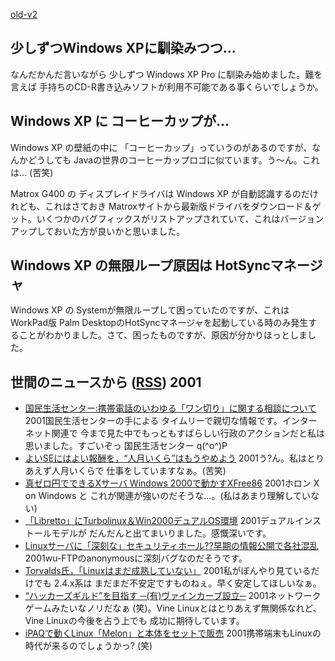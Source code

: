 [old-v2](ig011130-orig.html)

## 少しずつWindows XPに馴染みつつ…

なんだかんだ言いながら 少しずつ Windows XP Pro に馴染み始めました。難を言えば 手持ちのCD-R書き込みソフトが利用不可能である事くらいでしょうか。


## Windows XP に コーヒーカップが…

Windows XP の壁紙の中に 「コーヒーカップ」っていうのがあるのですが、なんかどうしても Javaの世界のコーヒーカップロゴに似ています。う～ん。これは…
(苦笑)

Matrox G400 の ディスプレイドライバは Windows XP が自動認識するのだけれども、これはさておき
Matroxサイトから最新版ドライバをダウンロード＆ゲット。いくつかのバグフィックスがリストアップされていて、これはバージョンアップしておいた方が良いかと思いました。

## Windows XP の無限ループ原因は HotSyncマネージャ

Windows XP の Systemが無限ループして困っていたのですが、これは WorkPad版
Palm DesktopのHotSyncマネージャを起動している時のみ発生することがわかりました。さて、困ったものですが、原因が分かりほっとしました。

## 世間のニュースから ([RSS](ig011130-news.xml)) 2001

* [国民生活センター:携帯電話のいわゆる「ワン切り」に関する相談について](http://www.kokusen.go.jp/soudan/now/keitai.html)  2001国民生活センターの手による タイムリーで親切な情報です。インターネット関連で 今まで見た中でもっともすばらしい行政のアクションだと私は思いました。すごいぞっ 国民生活センター q(^o^)P
* [よいSEにはよい報酬を，“人月いくら”はもうやめよう](http://itpro.nikkeibp.co.jp/free/ITPro/OPINION/20011118/1/)  2001う?ん。私はとりあえず人月いくらで 仕事をしていますなぁ。(苦笑)
* [真ゼロ円でできるXサーバ Windows 2000で動かすXFree86](http://www.atmarkit.co.jp/flinux/special/cygwin/cygwin01a.html)  2001ホロン X on Windows と これが関連が強いのだそうな…。(私はあまり理解していない)
* [「Libretto」にTurbolinux＆Win2000デュアルOS環境](http://www.zdnet.co.jp/news/bursts/0111/29/toshibadme.html)  2001デュアルインストールモデルが だんだんと出てまいりました。感慨深いです。
* [Linuxサーバに「深刻な」セキュリティホール??早期の情報公開で各社混乱](http://www.zdnet.co.jp/enterprise/0111/29/01112907.html)  2001wu-FTPのanonymousに深刻バグなのだそうです。
* [Torvalds氏，「Linuxはまだ成熟していない」](http://www.zdnet.co.jp/news/0111/28/b_1127_17.html)  2001私がぼんやり見ているだけでも 2.4.x系は まだまだ不安定ですものねぇ。早く安定してほしいなぁ。
* [“ハッカーズギルド”を目指す ─(有)ヴァインカーブ設立─](http://linux.ascii24.com/linux/news/today/2001/11/29/631652-000.html)  2001ネットワークゲームみたいなノリだなぁ (笑)。Vine Linuxとはとりあえず無関係なれど、Vine Linuxの今後を占う上でも 成功に期待しています。
* [iPAQで動くLinux「Melon」と本体をセットで販売](http://www.zdnet.co.jp/news/bursts/0111/29/melon.html)  2001携帯端末もLinuxの時代が来るのでしょうかっ? (笑)
